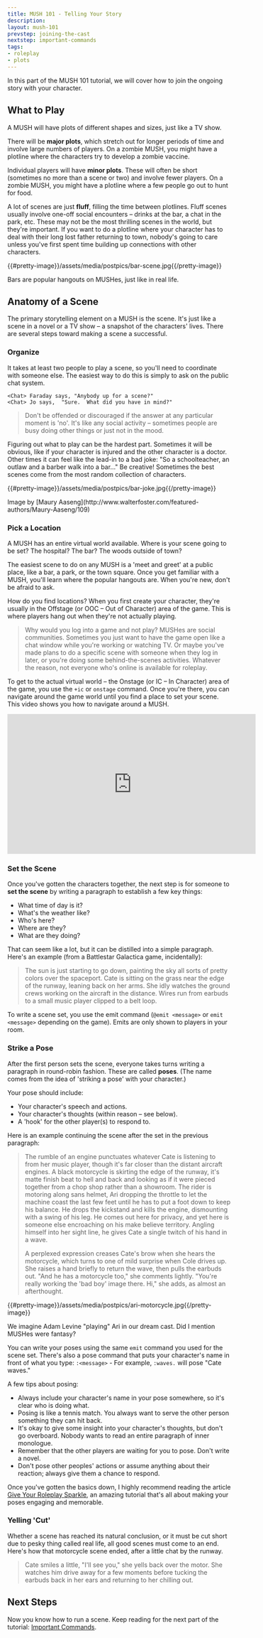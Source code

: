 ```yaml
---
title: MUSH 101 - Telling Your Story
description:
layout: mush-101
prevstep: joining-the-cast
nextstep: important-commands
tags: 
- roleplay
- plots
---
```


In this part of the MUSH 101 tutorial, we will cover how to join the ongoing story with your character.  

## What to Play

A MUSH will have plots of different shapes and sizes, just like a TV show.

There will be **major plots**, which stretch out for longer periods of time and involve large numbers of players.  On a zombie MUSH, you might have a plotline where the characters try to develop a zombie vaccine. 

Individual players will have **minor plots**.  These will often be short (sometimes no more than a scene or two) and involve fewer players.   On a zombie MUSH, you might have a plotline where a few people go out to hunt for food.

A lot of scenes are just **fluff**, filling the time between plotlines.  Fluff scenes usually involve one-off social encounters – drinks at the bar, a chat in the park, etc.  These may not be the most thrilling scenes in the world, but they're important.   If you want to do a plotline where your character has to deal with their long lost father returning to town, nobody's going to care unless you've first spent time building up connections with other characters.   

{{#pretty-image}}/assets/media/postpics/bar-scene.jpg{{/pretty-image}}
<div class="caption">Bars are popular hangouts on MUSHes, just like in real life.</div>


## Anatomy of a Scene

The primary storytelling element on a MUSH is the scene.  It's just like a scene in a novel or a TV show – a snapshot of the characters' lives.   There are several steps toward making a scene a successful.

### Organize

It takes at least two people to play a scene, so you'll need to coordinate with someone else.   The easiest way to do this is simply to ask on the public chat system.  

    <Chat> Faraday says, "Anybody up for a scene?"
    <Chat> Jo says,  "Sure.  What did you have in mind?"

> Don't be offended or discouraged if the answer at any particular moment is 'no'.  It's like any social activity – sometimes people are busy doing other things or just not in the mood.

Figuring out what to play can be the hardest part.  Sometimes it will be obvious, like if your character is injured and the other character is a doctor.    Other times it can feel like the lead-in to a bad joke:  "So a schoolteacher, an outlaw and a barber walk into a bar…" Be creative!  Sometimes the best scenes come from the most random collection of characters.

{{#pretty-image}}/assets/media/postpics/bar-joke.jpg{{/pretty-image}}
<div class="caption">Image by [Maury Aaseng](http://www.walterfoster.com/featured-authors/Maury-Aaseng/109)</div>

### Pick a Location

A MUSH has an entire virtual world available.  Where is your scene going to be set?  The hospital?  The bar?  The woods outside of town? 

The easiest scene to do on any MUSH is a 'meet and greet' at a public place, like a bar, a park, or the town square.  Once you get familiar with a MUSH, you'll learn where the popular hangouts are.   When you're new, don't be afraid to ask.

How do you find locations?  When you first create your character, they're usually in the Offstage (or OOC – Out of Character) area of the game.   This is where players hang out when they're not actually playing.  

> Why would you log into a game and not play?   MUSHes are social communities.  Sometimes you just want to have the game open like a chat window while you're working or watching TV.   Or maybe you've made plans to do a specific scene with someone when they log in later, or you're doing some behind-the-scenes activities.  Whatever the reason, not everyone who's online is available for roleplay.

To get to the actual virtual world – the Onstage (or IC – In Character) area of the game, you use the `+ic` or `onstage` command.   Once you're there, you can navigate around the game world until you find a place to set your scene.  This video shows you how to navigate around a MUSH.

<iframe width="560" height="315" src="https://www.youtube.com/embed/gkDVL3ld7GA" frameborder="0" allowfullscreen></iframe>

### Set the Scene

Once you've gotten the characters together, the next step is for someone to **set the scene** by writing a paragraph to establish a few key things:

* What time of day is it?
* What's the weather like?
* Who's here?
* Where are they?
* What are they doing?

That can seem like a lot, but it can be distilled into a simple paragraph.  Here's an example (from a Battlestar Galactica game, incidentally):

> The sun is just starting to go down, painting the sky all sorts of pretty colors over the spaceport. Cate is sitting on the grass near the edge of the runway, leaning back on her arms. She idly watches the ground crews working on the aircraft in the distance.  Wires run from earbuds to a small music player clipped to a belt loop.

To write a scene set, you use the emit command  (`@emit <message>` or `emit <message>` depending on the game).  Emits are only shown to players in your room. 

### Strike a Pose 

After the first person sets the scene, everyone takes turns writing a paragraph in round-robin fashion.   These are called **poses**.  (The name comes from the idea of 'striking a pose' with your character.)

Your pose should include:

* Your character's speech and actions.
* Your character's thoughts (within reason – see below).
* A 'hook' for the other player(s) to respond to.

Here is an example continuing the scene after the set in the previous paragraph:

> The rumble of an engine punctuates whatever Cate is listening to from her music player, though it's far closer than the distant aircraft engines. A black motorcycle is skirting the edge of the runway, it's matte finish beat to hell and back and looking as if it were pieced together from a chop shop rather than a showroom. The rider is motoring along sans helmet, Ari dropping the throttle to let the machine coast the last few feet until he has to put a foot down to keep his balance. He drops the kickstand and kills the engine, dismounting with a swing of his leg. He comes out here for privacy, and yet here is someone else encroaching on his make believe territory. Angling himself into her sight line, he gives Cate a single twitch of his hand in a wave.
>
> A perplexed expression creases Cate's brow when she hears the motorcycle, which turns to one of mild surprise when Cole drives up. She raises a hand briefly to return the wave, then pulls the earbuds out. "And he has a motorcycle too," she comments lightly. "You're really working the 'bad boy' image there. Hi," she adds, as almost an afterthought.

{{#pretty-image}}/assets/media/postpics/ari-motorcycle.jpg{{/pretty-image}}
<div class="caption">We imagine Adam Levine "playing" Ari in our dream cast.  Did I mention MUSHes were fantasy?</div>

You can write your poses using the same `emit` command you used for the scene set.  There's also a pose command that puts your character's name in front of what you type:  `:<message>` -   For example, `:waves.` will pose  "Cate waves."

A few tips about posing:

* Always include your character's name in your pose somewhere, so it's clear who is doing what. 
* Posing is like a tennis match.  You always want to serve the other person something they can hit back.
* It's okay to give some insight into your character's thoughts, but don't go overboard.  Nobody wants to read an entire paragraph of inner monologue.
* Remember that the other players are waiting for you to pose.  Don't write a novel.
* Don't pose other peoples' actions or assume anything about their reaction; always give them a chance to respond.

Once you've gotten the basics down, I highly recommend reading the article [Give Your Roleplay Sparkle](/articles/give-your-rp-sparkle), an amazing tutorial that's all about making your poses engaging and memorable.

### Yelling 'Cut'

Whether a scene has reached its natural conclusion, or it must be cut short due to pesky thing called real life, all good scenes must come to an end.  Here's how that motorcycle scene ended, after a little chat by the runway.

> Cate smiles a little, "I'll see you," she yells back over the motor. She watches him drive away for a few moments before tucking the earbuds back in her ears and returning to her chilling out.  

## Next Steps

Now you know how to run a scene.  Keep reading for the next part of the tutorial: [Important Commands](/mush-101/important-commands).